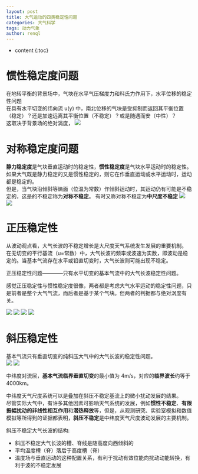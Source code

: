 ```yaml
---
layout: post
title: 大气运动的四类稳定性问题
categories: 大气科学
tags: 动力气象
author: renql
---
```


* content
{:toc}

# 惯性稳定度问题
在地转平衡的背景场中，气块在水平气压梯度力和科氏力作用下，水平位移的稳定性问题  
在具有水平切变的纬向流 u(y) 中，南北位移的气块是受抑制而返回其平衡位置（稳定）？还是加速远离其平衡位置（不稳定）？或是随遇而安（中性）？  
这取决于背景场的绝对涡度，
![](http://wx1.sinaimg.cn/large/006fa9Xlgy1g3c64y4jkoj30mm09xwh2.jpg)

# 对称稳定度问题
**静力稳定度**是气块垂直运动时的稳定性，**惯性稳定度**是气块水平运动时的稳定性。如果大气既是静力稳定的又是惯性稳定的，则它在作垂直运动或水平运动时，运动都是稳定的。  
但是，当气块沿倾斜等熵面（位温为常数）作倾斜运动时，其运动仍有可能是不稳定的，这是的不稳定称为**对称不稳定**。
有时又称对称不稳定为**中尺度不稳定**
![](http://wx4.sinaimg.cn/large/006fa9Xlgy1g3c64ulxytj30me08kta3.jpg)
![](http://wx3.sinaimg.cn/large/006fa9Xlgy1g3c64v7o44j30mm074jsl.jpg)

# 正压稳定性
从波动观点看，大气长波的不稳定增长是大尺度天气系统发生发展的重要机制。  
在无切变的平行基流（u=常数）中，大气长波的频率或波速为实数，即波动是稳定的。当基本气流存在水平或铅直切变时，大气长波则可能出现不稳定。  

正压稳定性问题————只有水平切变的基本气流中的大气长波稳定性问题。  

感觉正压稳定性与惯性稳定度很像，两者都是考虑大气水平运动的稳定性问题，只是前者是整个大气气流，而后者是基于某个气块。但两者的判据都与绝对涡度有关。

![](http://wx3.sinaimg.cn/large/006fa9Xlgy1g3c64vklu3j30mm0df76x.jpg)
![](http://wx1.sinaimg.cn/large/006fa9Xlgy1g3c64vyhw2j30mh05nt9r.jpg)
![](http://wx4.sinaimg.cn/large/006fa9Xlgy1g3c64wjalej30mi03r0tt.jpg)
![](http://wx4.sinaimg.cn/large/006fa9Xlgy1g3c64wwpqlj30m9070mya.jpg)

# 斜压稳定性
基本气流只有垂直切变的纯斜压大气中的大气长波的稳定性问题。  
![](http://wx3.sinaimg.cn/large/006fa9Xlgy1g3c64xeqjdj30mr07ot9n.jpg)
![](http://wx1.sinaimg.cn/large/006fa9Xlgy1g3c64xq8m6j30m505odgz.jpg)

中纬度对流层，**基本气流临界垂直切变**的最小值为 4m/s，对应的**临界波长**约等于4000km。  

中纬度天气尺度系统可以是叠加在斜压不稳定基流上的微小扰动发展的结果。  
尽管实际大气中，有许多其他因素可影响天气系统的发展，例如**惯性不稳定**、**有限振幅扰动的非线性相互作用**和**潜热释放**等，但是，从观测研究、实验室模拟和数值模拟等所得到的证据都表明，**斜压不稳定**是中纬度天气尺度波动发展的主要机制。

斜压不稳定大气长波的结构:  
- 斜压不稳定大气长波的槽、脊线是随高度向西倾斜的  
- 平均温度槽（脊）落后于高度槽（脊） 
- 温度场与垂直运动的这种配置关系，有利于扰动有效位能向扰动动能转换，有利于波的不稳定发展
